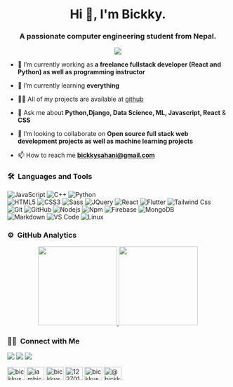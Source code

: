 
<h1 align="center">Hi 👋, I'm Bickky.</h1>
<h3 align="center">A passionate computer engineering student from Nepal.</h3>
	
<p align="center">
  <img src="https://komarev.com/ghpvc/?username=bickkysahani&color=blueviolet&style=flat">
</p>

- 🔭 I’m currently working as **a freelance fullstack developer (React and Python) as well as programming instructor**

- 🌱 I’m currently learning **everything**

- 👨‍💻 All of my projects are available at [github](https://github.com/bickkysahani?tab=repositories)

- 💬 Ask me about **Python,Django, Data Science, ML, Javascript, React** & **CSS**

-  👯 I’m looking to collaborate on **Open source full stack web development projects as well as machine learning projects**

- 📫 How to reach me **bickkysahani@gmail.com**


	
### 🛠 &nbsp;Languages and Tools

![JavaScript](https://img.shields.io/badge/-JavaScript-%23F7DF1C?style=for-the-badge&logo=javascript&logoColor=000000&labelColor=%23F7DF1C&color=%23FFCE5A)
![C++](https://img.shields.io/badge/C%2B%2B-00599C?style=for-the-badge&logo=c%2B%2B&logoColor=white)
![Python](http://img.shields.io/badge/-Python-3776AB?style=for-the-badge&logo=python&logoColor=ffffff)
<br>
![HTML5](https://img.shields.io/badge/-HTML5-%23E44D27?style=for-the-badge&logo=html5&logoColor=ffffff)
![CSS3](https://img.shields.io/badge/-CSS3-%231572B6?style=for-the-badge&logo=css3)
![Sass](https://img.shields.io/badge/-Sass-%23CC6699?style=for-the-badge&logo=sass&logoColor=ffffff)
![JQuery](https://img.shields.io/badge/jQuery-0769AD?style=for-the-badge&logo=jquery&logoColor=white)
![React](https://img.shields.io/badge/-React-61DAFB?style=for-the-badge&logo=react&logoColor=ffffff)
![Flutter](https://img.shields.io/badge/Flutter-02569B?style=for-the-badge&logo=flutter&logoColor=white)
![Tailwind Css](https://img.shields.io/badge/Tailwind_CSS-38B2AC?style=for-the-badge&logo=tailwind-css&logoColor=white)
<br>
![Git](https://img.shields.io/badge/-Git-%23F05032?style=for-the-badge&logo=git&logoColor=%23ffffff)
![GitHub](https://img.shields.io/badge/-GitHub-181717?style=for-the-badge&logo=github)
![Nodejs](https://img.shields.io/badge/-Nodejs-339933?style=for-the-badge&logo=Node.js&logoColor=ffffff)
![Npm](https://img.shields.io/badge/-npm-CB3837?style=for-the-badge&logo=npm)
![Firebase](https://img.shields.io/badge/-Firebase-FFCA28?style=for-the-badge&logo=firebase&logoColor=ffffff)
![MongoDB](https://img.shields.io/badge/MongoDB-4EA94B?style=for-the-badge&logo=mongodb&logoColor=white)
<br>
![Markdown](https://img.shields.io/badge/Markdown-000000?style=for-the-badge&logo=markdown&logoColor=white)
![VS Code](http://img.shields.io/badge/-VS%20Code-007ACC?style=for-the-badge&logo=visual-studio-code&logoColor=ffffff)
![Linux](http://img.shields.io/badge/-Linux-0078D6?style=for-the-badge&logo=linux&logoColor=ffffff)
<br/>

### ⚙️ &nbsp;GitHub Analytics

<p align="center">
<a href="https://github.com/bickkysahani">
  <img height="180em" src="https://github-readme-stats-eight-theta.vercel.app/api?username=bickkysahani&show_icons=true&theme=algolia&include_all_commits=true&count_private=true"/>
  <img height="180em" src="https://github-readme-stats-eight-theta.vercel.app/api/top-langs/?username=bickkysahani&layout=compact&langs_count=8&theme=algolia"/>
</a>
</p>

### 🤝🏻 &nbsp;Connect with Me

<p>
<a href="https://linkedin.com/in/bickkysahani"><img src="https://img.shields.io/badge/-bickkysahani-0077B5?style=flat&logo=Linkedin&logoColor=white"/></a>
<a href="mailto:bickkysahani@gmail.com"><img src="https://img.shields.io/badge/-bickkysahani@gmail.com-D14836?style=flat&logo=Gmail&logoColor=white"/></a>
<a href="https://twitter.com/iambickky"><img src="https://img.shields.io/badge/-@iambickky-1877F2?style=flat&logo=Twitter&logoColor=white"/></a>
</p>
<a href="https://codepen.io/bickkysahani" target="blank"><img align="center" src="https://raw.githubusercontent.com/rahuldkjain/github-profile-readme-generator/master/src/images/icons/Social/codepen.svg" alt="bickkysahani" height="30" width="40" /></a>
<a href="https://twitter.com/iambickky" target="blank"><img align="center" src="https://raw.githubusercontent.com/rahuldkjain/github-profile-readme-generator/master/src/images/icons/Social/twitter.svg" alt="iambickky" height="30" width="40" /></a>
<a href="https://linkedin.com/in/bickkysahani" target="blank"><img align="center" src="https://raw.githubusercontent.com/rahuldkjain/github-profile-readme-generator/master/src/images/icons/Social/linked-in-alt.svg" alt="bickkysahani" height="30" width="40" /></a>
<a href="https://stackoverflow.com/users/12270150" target="blank"><img align="center" src="https://raw.githubusercontent.com/rahuldkjain/github-profile-readme-generator/master/src/images/icons/Social/stack-overflow.svg" alt="12270150" height="30" width="40" /></a>
<a href="https://fb.com/bickkysahani" target="blank"><img align="center" src="https://raw.githubusercontent.com/rahuldkjain/github-profile-readme-generator/master/src/images/icons/Social/facebook.svg" alt="bickkysahani" height="30" width="40" /></a>
<a href="https://medium.com/@bickkysahani" target="blank"><img align="center" src="https://raw.githubusercontent.com/rahuldkjain/github-profile-readme-generator/master/src/images/icons/Social/medium.svg" alt="@bickkysahani" height="30" width="40" /></a>
</p>

